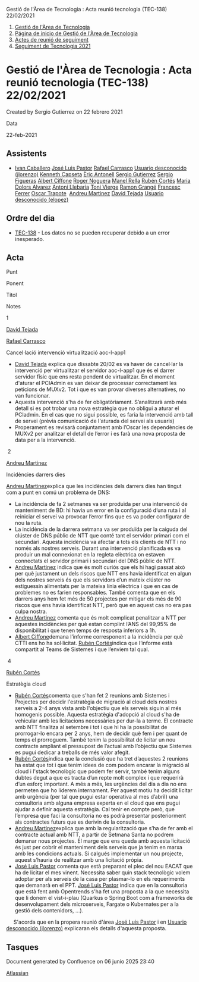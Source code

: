 Gestió de l'Àrea de Tecnologia : Acta reunió tecnologia (TEC-138) 22/02/2021  

1.  [Gestió de l'Àrea de Tecnologia](index.md)
2.  [Página de inicio de Gestió de l'Àrea de Tecnologia](13893786.md)
3.  [Actes de reunió de seguiment](34505308.md)
4.  [Seguiment de Tecnologia 2021](Seguiment-de-Tecnologia-2021_64979514.md)

Gestió de l'Àrea de Tecnologia : Acta reunió tecnologia (TEC-138) 22/02/2021
============================================================================

Created by Sergio Gutierrez on 22 febrero 2021

Data

22-feb-2021

Assistents
----------

*   [Ivan Caballero](https://confluence.aoc.cat/display/~icaballero) [José Luis Pastor](https://confluence.aoc.cat/display/~jlpastor) [Rafael Carrasco](https://confluence.aoc.cat/display/~rcarrasco) [Usuario desconocido (jlorenzo)](https://confluence.aoc.cat/display/~jlorenzo) [Kenneth Capseta](https://confluence.aoc.cat/display/~kcapseta) [Èric Antonell](https://confluence.aoc.cat/display/~eantonell) [Sergio Gutierrez](https://confluence.aoc.cat/display/~sgutierrez) [Sergio Figueras](https://confluence.aoc.cat/display/~sfigueras) [Albert Ciffone](https://confluence.aoc.cat/display/~aciffone) [Roger Noguera](https://confluence.aoc.cat/display/~rnoguera) [Manel Rella](https://confluence.aoc.cat/display/~mrella) [Rubén Cortés](https://confluence.aoc.cat/display/~rcortes) [Maria Dolors Alvarez](https://confluence.aoc.cat/display/~mdalvarez) [Antoni Llebaria](https://confluence.aoc.cat/display/~allebaria) [Toni Vierge](https://confluence.aoc.cat/display/~tvierge) [Ramon Grangé](https://confluence.aoc.cat/display/~RGrange) [Francesc Ferrer](https://confluence.aoc.cat/display/~FFerre) [Oscar Trapote](https://confluence.aoc.cat/display/~otrapote)  [Andreu Martinez](https://confluence.aoc.cat/display/~amartinez) [David Tejada](https://confluence.aoc.cat/display/~dtejada) [Usuario desconocido (elopez)](https://confluence.aoc.cat/display/~elopez)   
    

Ordre del dia
-------------

*   [TEC-138](https://contacte.aoc.cat/browse/TEC-138?src=confmacro) - Los datos no se pueden recuperar debido a un error inesperado.

Acta
----

Punt

Ponent

Títol

Notes

1

[David Tejada](https://confluence.aoc.cat/display/~dtejada)

[Rafael Carrasco](https://confluence.aoc.cat/display/~rcarrasco)

Cancel·lació intervenció virtualització aoc-l-app1 

*   [David Tejada](https://confluence.aoc.cat/display/~dtejada) explica que dissabte 20/02 es va haver de cancel·lar la intervenció per virtualitzar el servidor aoc-l-app1 que és el darrer servidor físic que ens resta pendent de virtualitzar. En el moment d'aturar el PCIAdmin es van deixar de processar correctament les peticions de MUXv2. Tot i que es van provar diverses alternatives, no van funcionar.
*   Aquesta intervenció s'ha de fer obligatòriament. S’analitzarà amb més detall si es pot trobar una nova estratègia que no obligui a aturar el PCIadmin. En el cas que no sigui possible, es faria la intervenció amb tall de servei (prèvia comunicació de l'aturada del servei als usuaris)
*   Properament es revisarà conjuntament amb l’Oscar les dependències de MUXv2 per analitzar el detall de l’error i es farà una nova proposta de data per a la intervenció.

 2

[Andreu Martinez](https://confluence.aoc.cat/display/~amartinez)

Incidències darrers dies

[Andreu Martinez](https://confluence.aoc.cat/display/~amartinez)explica que les incidències dels darrers dies han tingut com a punt en comú un problema de DNS:

*   La incidència de fa 2 setmanes va ser produïda per una intervenció de manteniment de BD: hi havia un error en la configuració d’una ruta i al reiniciar el servei va provocar l’error fins que es va poder configurar de nou la ruta.
*   La incidència de la darrera setmana va ser produïda per la caiguda del clúster de DNS públic de NTT que conté tant el servidor primari com el secundari. Aquesta incidència va afectar a tots els clients de NTT i no només als nostres serveis. Durant una intervenció planificada es va produir un mal connexionat en la regleta elèctrica on estaven connectats el servidor primari i secundari del DNS públic de NTT.
*   [Andreu Martinez](https://confluence.aoc.cat/display/~amartinez) indica que és molt curiós que els hi hagi passat això per què justament un dels riscos que NTT ens havia identificat en algun dels nostres serveis és que els servidors d’un mateix clúster no estiguessin alimentats per la mateixa línia elèctrica i que en cas de problemes no es farien responsables. També comenta que en els darrers anys hem fet més de 50 projectes per mitigar els més de 90 riscos que ens havia identificat NTT, però que en aquest cas no era pas culpa nostra.
*   [Andreu Martinez](https://confluence.aoc.cat/display/~amartinez) comenta que és molt complicat penalitzar a NTT per aquestes incidències per què estan complint l’ANS del 99,95% de disponibilitat i que tenen temps de resposta inferiors a 1h.
*   [Albert Ciffone](https://confluence.aoc.cat/display/~aciffone)demana l’informe corresponent a la incidència per què CTTI ens ho ha sol·licitat. [Rubén Cortés](https://confluence.aoc.cat/display/~rcortes)indica que l’informe està compartit al Teams de Sistemes i que l’enviem tal qual.

 4

[Rubén Cortés](https://confluence.aoc.cat/display/~rcortes)

Estratègia cloud

*   [Rubén Cortés](https://confluence.aoc.cat/display/~rcortes)comenta que s'han fet 2 reunions amb Sistemes i Projectes per decidir l'estratègia de migració al cloud dels nostres serveis a 2-4 anys vista amb l'objectiu que els serveis siguin al més homogenis possible. Aquesta estratègia d'adopció al cloud s'ha de vehicular amb les licitacions necessàries per dur-la a terme. El contracte amb NTT finalitza al setembre i tot i que hi ha la possibilitat de prorrogar-lo encara per 2 anys, hem de decidir què fem i per quant de temps el prorroguem. També tenim la possibilitat de licitar un nou contracte ampliant el pressupost de l’actual amb l’objectiu que Sistemes es pugui dedicar a treballs de més valor afegit.
*   [Rubén Cortés](https://confluence.aoc.cat/display/~rcortes)indica que la conclusió que ha tret d’aquestes 2 reunions ha estat que tot i que tenim idees de com podem encarar la migració al cloud i l'stack tecnològic que podem fer servir, també tenim alguns dubtes degut a que es tracta d’un repte molt complex i que requerirà d’un esforç important. A més a més, les urgències del dia a dia no ens permeten que ho liderem internament. Per aquest motiu ha decidit licitar amb urgència (per tal que pugui estar operativa al mes d’abril) una consultoria amb alguna empresa experta en el cloud que ens pugui ajudar a definir aquesta estratègia. Cal tenir en compte però, que l’empresa que faci la consultoria no es podrà presentar posteriorment als contractes futurs que es derivin de la consultoria.
*   [Andreu Martinez](https://confluence.aoc.cat/display/~amartinez)explica que amb la regularització que s’ha de fer amb el contracte actual amb NTT, a partir de Setmana Santa no podrem demanar nous projectes. El marge que ens queda amb aquesta licitació és just per cobrir el manteniment dels serveis que ja tenim en marxa amb les condicions actuals. Si calgués implementar un nou projecte, aquest s’hauria de realitzar amb una licitació pròpia.
*   [José Luis Pastor](https://confluence.aoc.cat/display/~jlpastor) comenta que està preparant el plec del nou EACAT que ha de licitar el mes vinent. Necessita saber quin stack tecnològic volem adoptar per als serveis de la casa per plasmar-lo en els requeriments que demanarà en el PPT. [José Luis Pastor](https://confluence.aoc.cat/display/~jlpastor) indica que en la consultoria que està fent amb Opentrends s'ha fet una proposta a la que necessita que li donem el vist-i-plau (Quarkus o Spring Boot com a frameworks de desenvolupament dels microserveis, Fargate o Kubernates per a la gestió dels contenidors, ...).

     S'acorda que en la propera reunió d'àrea [José Luis Pastor](https://confluence.aoc.cat/display/~jlpastor) i en [Usuario desconocido (jlorenzo)](https://confluence.aoc.cat/display/~jlorenzo) explicaran els detalls d'aquesta proposta.

  

Tasques
-------

Document generated by Confluence on 06 junio 2025 23:40

[Atlassian](http://www.atlassian.com/)